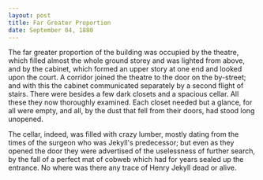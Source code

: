```yaml
---
layout: post
title: Far Greater Proportion
date: September 04, 1880
---
```


The far greater proportion of the building was occupied by the theatre, which filled almost the whole ground storey and was lighted from above, and by the cabinet, which formed an upper story at one end and looked upon the court. A corridor joined the theatre to the door on the by-street; and with this the cabinet communicated separately by a second flight of stairs. There were besides a few dark closets and a spacious cellar. All these they now thoroughly examined. Each closet needed but a glance, for all were empty, and all, by the dust that fell from their doors, had stood long unopened.

The cellar, indeed, was filled with crazy lumber, mostly dating from the times of the surgeon who was Jekyll's predecessor; but even as they opened the door they were advertised of the uselessness of further search, by the fall of a perfect mat of cobweb which had for years sealed up the entrance. No where was there any trace of Henry Jekyll dead or alive.

